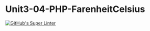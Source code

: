 # Unit3-04-PHP-FarenheitCelsius
[![GitHub's Super Linter](https://github.com/ICS20-Programming-SirineC/Unit3-04-PHP-FarenheitCelsius/workflows/GitHub's%20Super%20Linter/badge.svg)](https://github.com/ICS20-Programming-SirineC/Unit3-04-PHP-FarenheitCelsius/actions)